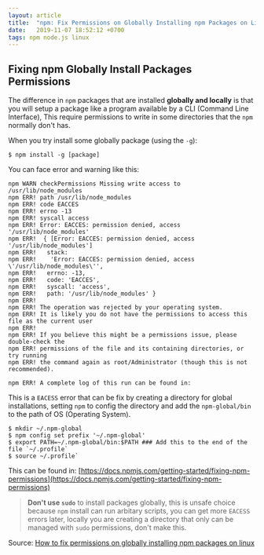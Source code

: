 ```yaml
---
layout: article
title:  "npm: Fix Permissions on Globally Installing npm Packages on Linux"
date:   2019-11-07 18:52:12 +0700
tags: npm node.js linux
---
```


## Fixing npm Globally Install Packages Permissions

The difference in `npm` packages that are installed **globally and locally** is that you will setup a package like a program available by a CLI (Command Line Interface), This require permissions to write in some directories that the `npm` normally don't has.

When you try install some globally package (using the `-g`):

```
$ npm install -g [package]
```

You can face error and warning like this:

```
npm WARN checkPermissions Missing write access to /usr/lib/node_modules
npm ERR! path /usr/lib/node_modules
npm ERR! code EACCES
npm ERR! errno -13
npm ERR! syscall access
npm ERR! Error: EACCES: permission denied, access '/usr/lib/node_modules'
npm ERR!  { [Error: EACCES: permission denied, access '/usr/lib/node_modules']
npm ERR!   stack:
npm ERR!    'Error: EACCES: permission denied, access \'/usr/lib/node_modules\'',
npm ERR!   errno: -13,
npm ERR!   code: 'EACCES',
npm ERR!   syscall: 'access',
npm ERR!   path: '/usr/lib/node_modules' }
npm ERR! 
npm ERR! The operation was rejected by your operating system.
npm ERR! It is likely you do not have the permissions to access this file as the current user
npm ERR! 
npm ERR! If you believe this might be a permissions issue, please double-check the
npm ERR! permissions of the file and its containing directories, or try running
npm ERR! the command again as root/Administrator (though this is not recommended).

npm ERR! A complete log of this run can be found in:
```

This is a `EACESS` error that can be fix by creating a directory for global installations, setting `npm` to config the directory and add the `npm-global/bin` to the path of OS (Operating System).

```
$ mkdir ~/.npm-global
$ npm config set prefix '~/.npm-global'
$ export PATH=~/.npm-global/bin:$PATH ### Add this to the end of the file `~/.profile`
$ source ~/.profile`
```

This can be found in: [https://docs.npmjs.com/getting-started/fixing-npm-permissions](https://docs.npmjs.com/getting-started/fixing-npm-permissions)

> **Don't use `sudo`** to install packages globally, this is unsafe choice because `npm` install can run arbitary scripts, you can get more `EACESS` errors later, locally you are creating a directory that only can be managed with `sudo` permissions, don't make this.

Source: [How to fix permissions on globally installing npm packages on linux](https://danillolima.com/npm/how-to-fix-permissions-on-globally-installing-npm-packages-on-linux/)
